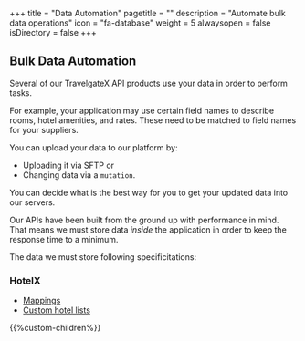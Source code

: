 +++
title = "Data Automation"
pagetitle = ""
description = "Automate bulk data operations"
icon = "fa-database" 
weight = 5
alwaysopen = false
isDirectory = false
+++

## Bulk Data Automation

Several of our TravelgateX API products use your data in order to perform tasks.

For example, your application may use certain field names to describe rooms, hotel amenities, and rates. These need to be matched to field names for your suppliers.  

You can upload your data to our platform by:
- Uploading it via SFTP or
- Changing data via a `mutation`. 

You can decide what is the best way for you to get your updated data into our servers.

Our APIs have been built from the ground up with performance in mind. That means we must store data _inside_ the application in order to keep the response time to a minimum. 

The data we must store following specificitations:
### HotelX
* [Mappings](connectiontypesbuyers/hotel-x/plugins/mapping/)
* [Custom hotel lists](connectiontypesbuyers/hotel-x/concepts/content/)

{{%custom-children%}}
